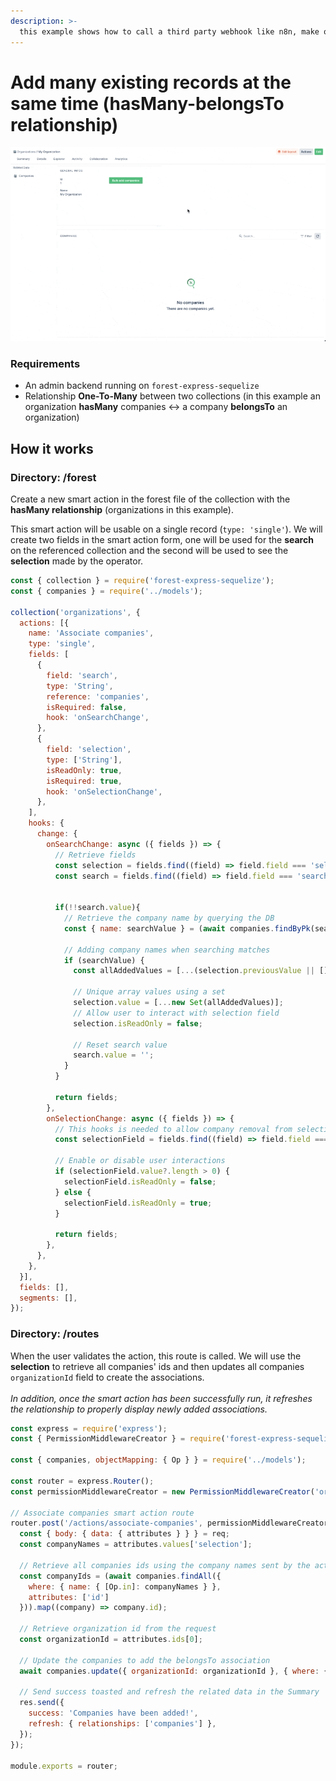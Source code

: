 ```yaml
---
description: >-
  this example shows how to call a third party webhook like n8n, make or zapier…
---
```


# Add many existing records at the same time (hasMany-belongsTo relationship)

![](<../../../.gitbook/assets/Bulk add records.gif>)

### Requirements

* An admin backend running on `forest-express-sequelize`
* Relationship **One-To-Many** between two collections (in this example an organization **hasMany** companies <-> a company **belongsTo** an organization)

## How it works

### Directory: **/forest**

Create a new smart action in the forest file of the collection with the **hasMany relationship** (organizations in this example).

This smart action will be usable on a single record (`type: 'single'`). We will create two fields in the smart action form, one will be used for the **search** on the referenced collection and the second will be used to see the **selection** made by the operator.

```javascript
const { collection } = require('forest-express-sequelize');
const { companies } = require('../models');

collection('organizations', {
  actions: [{
    name: 'Associate companies',
    type: 'single',
    fields: [
      {
        field: 'search',
        type: 'String',
        reference: 'companies',
        isRequired: false,
        hook: 'onSearchChange',
      },
      {
        field: 'selection',
        type: ['String'],
        isReadOnly: true,
        isRequired: true,
        hook: 'onSelectionChange',
      },
    ],
    hooks: {
      change: {
        onSearchChange: async ({ fields }) => {
          // Retrieve fields
          const selection = fields.find((field) => field.field === 'selection');
          const search = fields.find((field) => field.field === 'search');


          if(!!search.value){
            // Retrieve the company name by querying the DB
            const { name: searchValue } = (await companies.findByPk(search.value)) || {};
  
            // Adding company names when searching matches
            if (searchValue) {
              const allAddedValues = [...(selection.previousValue || []), searchValue]; // ...() spread the array
              
              // Unique array values using a set
              selection.value = [...new Set(allAddedValues)];
              // Allow user to interact with selection field
              selection.isReadOnly = false;
              
              // Reset search value
              search.value = '';
            }
          }

          return fields;
        },
        onSelectionChange: async ({ fields }) => {
          // This hooks is needed to allow company removal from selection
          const selectionField = fields.find((field) => field.field === "selection");

          // Enable or disable user interactions
          if (selectionField.value?.length > 0) {
            selectionField.isReadOnly = false;
          } else {
            selectionField.isReadOnly = true;
          }

          return fields;
        },
      },
    },
  }],
  fields: [],
  segments: [],
});
```

### **Directory: /routes**

When the user validates the action, this route is called. We will use the **selection** to retrieve all companies' ids and then updates all companies `organizationId` field to create the associations.\
\
_In addition, once the smart action has been successfully run, it refreshes the relationship to properly display newly added associations._

```javascript
const express = require('express');
const { PermissionMiddlewareCreator } = require('forest-express-sequelize');

const { companies, objectMapping: { Op } } = require('../models');

const router = express.Router();
const permissionMiddlewareCreator = new PermissionMiddlewareCreator('organizations');

// Associate companies smart action route
router.post('/actions/associate-companies', permissionMiddlewareCreator.smartAction(), async (req, res) => {
  const { body: { data: { attributes } } } = req;
  const companyNames = attributes.values['selection'];

  // Retrieve all companies ids using the company names sent by the action form
  const companyIds = (await companies.findAll({
    where: { name: { [Op.in]: companyNames } },
    attributes: ['id']
  })).map((company) => company.id);

  // Retrieve organization id from the request
  const organizationId = attributes.ids[0];

  // Update the companies to add the belongsTo association
  await companies.update({ organizationId: organizationId }, { where: { id: companyIds }});

  // Send success toasted and refresh the related data in the Summary
  res.send({
    success: 'Companies have been added!',
    refresh: { relationships: ['companies'] },
  });
});

module.exports = router;
```
